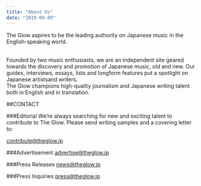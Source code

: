 ```yaml
---
title: "About Us"
date: "2019-09-09"
---
```


The Glow aspires to be the leading authority on Japanese music in the English-speaking world.

</br>
Founded by two music enthusiasts, we are an independent site geared towards the discovery and promotion of Japanese music, old and new. Our guides, interviews, essays, lists and longform features put a spotlight on Japanese artistsand writers.

</br>
The Glow champions high-quality journalism and Japanese writing talent both in English and in translation.

</br>

##CONTACT
</br>

###Editorial
We’re always searching for new and exciting talent to contribute to The Glow. Please send writing samples and a covering letter to:

<a href="mailto:contribute@theglow.jp" target="_blank">contribute@theglow.jp</a>

###Advertisement
<a href="mailto:advertise@theglow.jp" target="_blank">advertise@theglow.jp</a>

###Press Releases
<a href="mailto:news@theglow.jp" target="_blank">news@theglow.jp</a>

###Press Inquiries
<a href="mailto:press@theglow.jp" target="_blank">press@theglow.jp</a>
